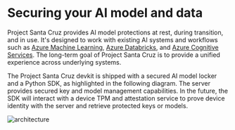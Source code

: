 # Securing your AI model and data

Project Santa Cruz provides AI model protections at rest, during transition, and in use. It's designed to work with existing AI systems and workflows such as [Azure Machine Learning](https://azure.microsoft.com/en-us/services/machine-learning/), [Azure Databricks](https://azure.microsoft.com/en-us/services/databricks/), and [Azure Cognitive Services](https://azure.microsoft.com/en-us/services/cognitive-services/). The long-term goal of Project Santa Cruz is to provide a unified experience across underlying systems.

The Project Santa Cruz devkit is shipped with a secured AI model locker and a Python SDK, as highlighted in the following diagram. The server provides secured key and model management capabilities. In the future, the SDK will interact with a device TPM and attestation service to prove device identity with the server and retrieve protected keys or models.

![architecture]()